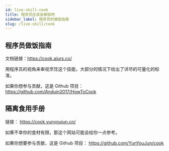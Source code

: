 ```yaml
---
id: live-skill-cook
title: 程序员应该会做饭吧
sidebar_label: 程序员的做饭指南
slug: /live-skill/cook
---
```


## 程序员做饭指南

文档链接：https://cook.aiurs.co/

用程序员的视角来审视烹饪这个技能，大部分的情况下给出了详尽的可量化的标准。

如果你想参与贡献，这是 Github 项目： https://github.com/Anduin2017/HowToCook

## 隔离食用手册

链接： https://cook.yunyoujun.cn/

如果不幸你的食材有限，那这个网站可能会给你一点参考。

如果你想要参与贡献，这是 Github 项目： https://github.com/YunYouJun/cook